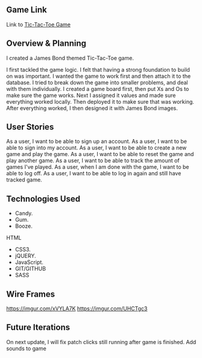 ## Game Link

Link to [Tic-Tac-Toe Game](https://souljadev.github.io/tictactoegame/)


## Overview & Planning

I created a James Bond themed Tic-Tac-Toe game.

I first tackled the game logic.  I felt that having a strong foundation to build on was important.
I wanted the game to work first and then attach it to the database. I tried to break down the game into smaller problems, and deal with them individually. I created a game board first, then put Xs and Os to make sure the game works. Next I assigned it values and made sure everything worked locally. Then deployed it to make sure that was working. After everything worked, I then designed it with James Bond images.



## User Stories

As a user, I want to be able to sign up an account.
As a user, I want to be able to sign into my account.
As a user, I want to be able to create a new game and play the game.
As a user, I want to be able to reset the game and play another game.
As a user, I want to be able to track the amount of games I've played.
As a user, when I am done with the game, I want to be able to log off.
As a user, I want to be able to log in again and still have tracked game.


## Technologies Used

<ul>
<li>Candy.</li>
<li>Gum.</li>
<li>Booze.</li>
</ul>

HTML
* CSS3.
* jQUERY.
* JavaScript.
* GIT/GITHUB
* SASS

## Wire Frames

https://imgur.com/xVYLA7K
https://imgur.com/UHCTgc3

## Future Iterations
On next update, I will fix patch clicks still running after game is finished.
Add sounds to game
